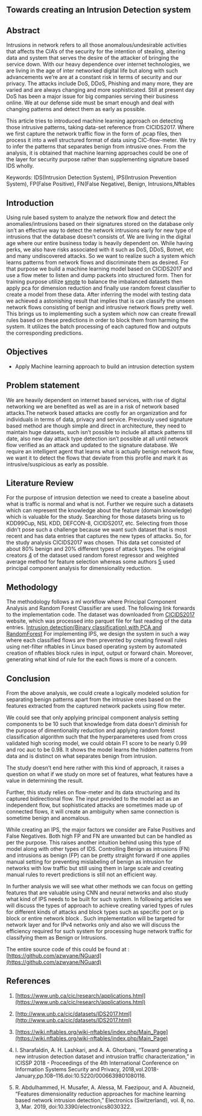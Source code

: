 ## Towards creating an Intrusion Detection system

## Abstract
Intrusions in network refers to all those anomalous/undesirable activities that affects the CIA’s of the security for the intention of stealing, altering data and system that serves the desire of the attacker of bringing the service down. With our heavy dependence over internet technologies, we are living in the age of inter networked digital life but along with such advancements we’re are at a constant risk in terms of security and our privacy. The attacks include DoS, DDoS, Phishing and many more, they are varied and are always changing and more sophisticated. Still at present day DoS has been a major issue for big companies serving their business online. We at our defense side must be smart enough and deal with changing patterns and detect them as early as possible.

This article tries to introduced machine learning approach on detecting those intrusive patterns, taking data-set reference from CICIDS2017. Where we first capture the network traffic flow in the form of .pcap files, then process it into a well structured format of data using CIC-flow-meter. We try to infer the patterns that separates benign from intrusive ones. From the analysis, it is obtained that machine learning approaches could be one of the layer for security purpose rather than supplementing signature based IDS wholly.

Keywords: IDS(Intrusion Detection System), IPS(Intrusion Prevention System), FP(False Positive), FN(False Negative), Benign, Intrusions,Nftables

## Introduction
Using rule based system to analyze the network flow and detect the anomalies/intrusions based on their signatures stored on the database only isn’t an effective way to detect the network intrusions early for new type of intrusions that the database doesn’t consists of. We are living in the digital age where our entire business today is heavily dependent on. While having perks, we also have risks associated with it such as DoS, DDoS, Botnet, etc and many undiscovered attacks. So we want to realize such a system which learns patterns from network flows and discriminate them as desired. For that purpose we build a machine learning model based on CICIDS2017 and use a flow meter to listen and dump packets into structured form. Then for training purpose utilize [smote](https://imbalanced-learn.org/) to balance the imbalanced datasets then apply pca for dimension reduction and finally use random forest classifier to create a model from these data. After inferring the model with testing data we achieved a astonishing result that implies that is can classify the unseen network flows consisting of benign and intrusive network flows pretty well. This brings us to implementing such a system which now can create firewall rules based on these predictions in order to block them from harming the system. It utilizes the batch processing of each captured flow and outputs the corresponding predictions.

## Objectives
- Apply Machine learning approach to build an intrusion detection system

## Problem statement
We are heavily dependent on internet based services, with rise of digital networking we are benefited as well as are in a risk of network based attacks.The network based attacks are costly for an organization and for individuals in terms of data, privacy and service. Previously used signature based method are though simple and direct in architecture, they need to maintain huge datasets, such isn’t possible to include all attack patterns till date, also new day attack type detection isn’t possible at all until network flow verified as an attack and updated to the signature database. We require an intelligent agent that learns what is actually benign network flow, we want it to detect the flows that deviate from this profile and mark it as intrusive/suspicious as early as possible.


## Literature Review
For the purpose of intrusion detection we need to create a baseline about what is traffic is normal and what is not. Further we require such a  datasets which can represent the knowledge about the feature (domain knowledge) which is valuable for the study. Searching for those datasets bring us to KDD99Cup, NSL KDD, DEFCON-8, CICIDS2017, etc. Selecting from those didn't pose such a challenge because we want such dataset that is most recent and has data entries that captures the new types of attacks. So, for the study analysis CICIDS2017 was chosen. This data set consisted of about 80% benign and 20% different types of attack types. The original creators [4](#References) of the dataset used random forest regressor and weighted average method for feature selection whereas some authors [5](#References) used principal component analysis for dimensionality reduction.

## Methodology
The methodology follows a ml workflow where Principal Component Analysis and Random Forest Classifier are used. The following link forwards to the implementation code. The dataset was downloaded from [CICIDS2017](https://www.unb.ca/cic/datasets/ids-2017.html) website, which was processed into parquet file for fast reading of the data entries. [Intrusion detection(Binary classification) with PCA and RandomForest](https://azwyane.github.io/article/intrusion-detection(binary-classification)-with-pca-and-randomforest)
For implementing IPS, we design the system in such a way where each classified flows are then prevented by creating firewall rules using net-filter nftables in Linux based operating system by automated creation of nftables block rules in input, output or forward chain. Moreover, generating what kind of rule for the each flows is more of a concern.

## Conclusion
From the above analysis, we could create a logically modeled solution for separating benign patterns apart from the intrusive ones based on the features extracted from the captured network packets using flow meter.

We could see that only applying principal component analysis setting components to be 10 such that knowledge from data doesn’t diminish for the purpose of dimentionality reduction and applying random forest classification algorithm such that the hyperparameteres used from cross validated high scoring model, we could obtain F1 score to be nearly 0.99 and roc auc to be 0.98. It shows the model learns the hidden patterns from data and is distinct on what separates benign from intrusion.

The study doesn’t end here rather with this kind of approach, it raises a question on what if we study on more set of features, what features have a value in determining the result.

Further, this study relies on flow-meter and its data structuring and its captured bidirectional flow. The input provided to the model act as an independent flow, but sophisticated attacks are sometimes made up of connected flows, it will create an ambiguity when same connection is sometime benign and anomalous.

While creating an IPS, the major factors we consider are False Positives and False Negatives. Both high FP and FN are unwanted but can be handled as per the purpose. This raises another intuition behind using this type of model along with other types of IDS. Controlling Benign as intrusions (FN) and intrusions as benign (FP) can be pretty straight forward if one applies manual setting for preventing mislabeling of benign
as intrusion for networks with low traffic but still using them in large scale and creating manual rules to revert predictions is still not an efficient way.

In further analysis we will see what other methods we can focus on getting features that are valuable using CNN and neural networks and also study what kind of IPS needs to be built for such system. In following articles we will discuss the types of approach to achieve creating varied types of rules for different kinds of attacks and block types such as specific port or ip block or entire network block . Such implementation will be targeted for network layer and for IPv4 networks only and also we will discuss the efficiency required for such system for processing huge network traffic for classifying them as Benign or Intrusions.

The entire source code of this could be found at : [https://github.com/azwyane/NGuard](https://github.com/azwyane/NGuard)

## References
1. [https://www.unb.ca/cic/research/applications.html](https://www.unb.ca/cic/research/applications.html)

2. [http://www.unb.ca/cic/datasets/IDS2017.html](http://www.unb.ca/cic/datasets/IDS2017.html)

3. [https://wiki.nftables.org/wiki-nftables/index.php/Main_Page](https://wiki.nftables.org/wiki-nftables/index.php/Main_Page)

4. I. Sharafaldin, A. H. Lashkari, and A. A. Ghorbani, “Toward generating a new intrusion detection dataset and intrusion traffic characterization,” in ICISSP 2018 - Proceedings of the 4th International Conference on Information Systems Security and Privacy, 2018,vol.2018-January,pp.108–116.doi:10.5220/0006639801080116.

5. R. Abdulhammed, H. Musafer, A. Alessa, M. Faezipour, and A. Abuzneid, “Features dimensionality reduction approaches for machine learning based network intrusion detection,” Electronics (Switzerland), vol. 8, no. 3, Mar. 2019, doi:10.3390/electronics8030322.